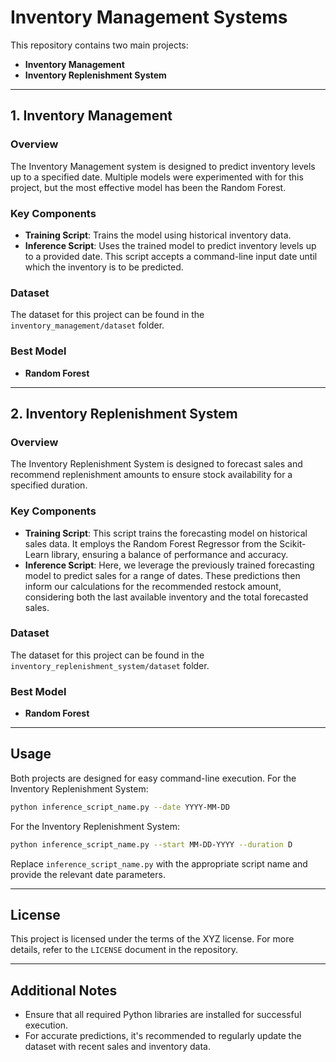 # Inventory Management Systems

This repository contains two main projects:
- **Inventory Management**
- **Inventory Replenishment System**

---

## 1. Inventory Management

### Overview
The Inventory Management system is designed to predict inventory levels up to a specified date. Multiple models were experimented with for this project, but the most effective model has been the Random Forest.

### Key Components

- **Training Script**: Trains the model using historical inventory data.
- **Inference Script**: Uses the trained model to predict inventory levels up to a provided date. This script accepts a command-line input date until which the inventory is to be predicted.

### Dataset
The dataset for this project can be found in the `inventory_management/dataset` folder.

### Best Model
- **Random Forest**

---

## 2. Inventory Replenishment System

### Overview
The Inventory Replenishment System is designed to forecast sales and recommend replenishment amounts to ensure stock availability for a specified duration.

### Key Components

- **Training Script**: This script trains the forecasting model on historical sales data. It employs the Random Forest Regressor from the Scikit-Learn library, ensuring a balance of performance and accuracy.
- **Inference Script**: Here, we leverage the previously trained forecasting model to predict sales for a range of dates. These predictions then inform our calculations for the recommended restock amount, considering both the last available inventory and the total forecasted sales.

### Dataset
The dataset for this project can be found in the `inventory_replenishment_system/dataset` folder.

### Best Model
- **Random Forest**

---

## Usage
Both projects are designed for easy command-line execution. 
For the Inventory Replenishment System:
```bash
python inference_script_name.py --date YYYY-MM-DD
```

For the Inventory Replenishment System:
```bash
python inference_script_name.py --start MM-DD-YYYY --duration D
```
Replace `inference_script_name.py` with the appropriate script name and provide the relevant date parameters.

---

## License
This project is licensed under the terms of the XYZ license. For more details, refer to the `LICENSE` document in the repository.

---

## Additional Notes
- Ensure that all required Python libraries are installed for successful execution.
- For accurate predictions, it's recommended to regularly update the dataset with recent sales and inventory data.
